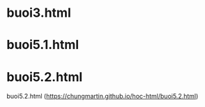 
# buoi3.html
# buoi5.1.html
# buoi5.2.html
buoi5.2.html (https://chungmartin.github.io/hoc-html/buoi5.2.html)
